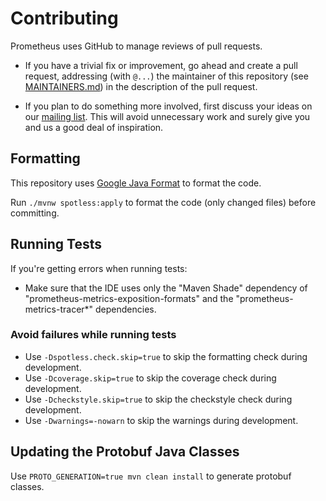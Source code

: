 # Contributing

Prometheus uses GitHub to manage reviews of pull requests.

* If you have a trivial fix or improvement, go ahead and create a pull request,
  addressing (with `@...`) the maintainer of this repository (see
  [MAINTAINERS.md](MAINTAINERS.md)) in the description of the pull request.

* If you plan to do something more involved, first discuss your ideas
  on our [mailing list](https://groups.google.com/forum/?fromgroups#!forum/prometheus-developers).
  This will avoid unnecessary work and surely give you and us a good deal
  of inspiration.

## Formatting

This repository uses [Google Java Format](https://github.com/google/google-java-format) to format the code.

Run `./mvnw spotless:apply` to format the code (only changed files) before committing.

## Running Tests

If you're getting errors when running tests:

- Make sure that the IDE uses only the "Maven Shade" dependency of "prometheus-metrics-exposition-formats" and the "prometheus-metrics-tracer*" dependencies.

### Avoid failures while running tests

- Use `-Dspotless.check.skip=true` to skip the formatting check during development.
- Use `-Dcoverage.skip=true` to skip the coverage check during development.
- Use `-Dcheckstyle.skip=true` to skip the checkstyle check during development.
- Use `-Dwarnings=-nowarn` to skip the warnings during development.

## Updating the Protobuf Java Classes

Use `PROTO_GENERATION=true mvn clean install` to generate protobuf classes.
